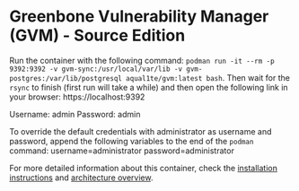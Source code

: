 # Greenbone Vulnerability Manager (GVM) - Source Edition 
Run the container with the following command: `podman run -it --rm -p 9392:9392 -v gvm-sync:/usr/local/var/lib -v gvm-postgres:/var/lib/postgresql aqual1te/gvm:latest bash`. Then wait for the `rsync` to finish (first run will take a while) and then open the following link in your browser: https://localhost:9392

Username: admin
Password: admin

To override the default credentials with administrator as username and password, append the following variables to the end of the `podman` command: username=administrator password=administrator

For more detailed information about this container, check the [installation instructions](https://community.greenbone.net/t/gvm-20-08-stable-initial-release-2020-08-12/6312) and [architecture overview](https://community.greenbone.net/t/about-gvm-architecture/1231).
